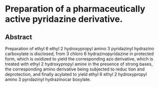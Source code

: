 # Preparation of a pharmaceutically active pyridazine derivative.

## Abstract
Preparation of ethyl 6 ethyl 2 hydroxypropyl amino 3 pyridazinyl hydrazino carboxylate is disclosed, from 3 chloro 6 hydrazinopyridazine in protected form, which is oxidized to yield the corresponding azo derivative, which is treated with ethyl 2 hydroxypropyl amine in the presence of strong bases, the corresponding amino derivative being subjected to reduc tion and deprotection, and finally acylated to yield ethyl 6 ethyl 2 hydroxypropyl amino 3 pyridazinyl hydrazinocar boxylate.